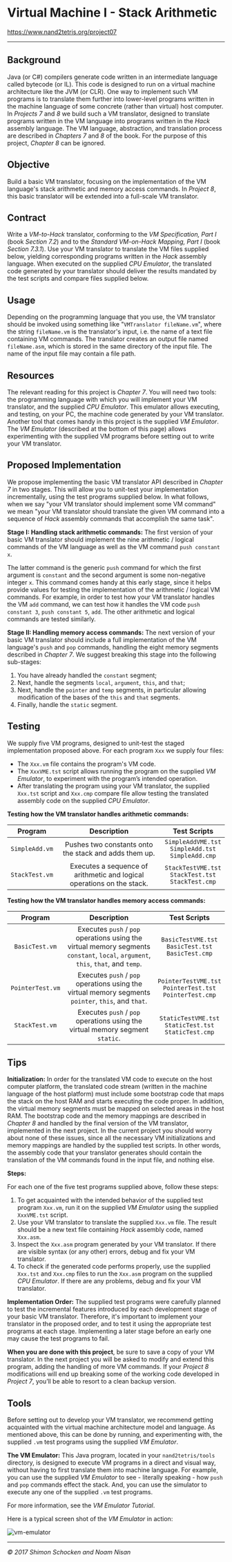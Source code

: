 # Virtual Machine I - Stack Arithmetic

https://www.nand2tetris.org/project07

------

## Background

Java (or C#) compilers generate code written in an intermediate language called bytecode (or IL). This code is designed to run on a virtual machine architecture like the JVM (or CLR). One way to implement such VM programs is to translate them further into lower-level programs written in the machine language of some concrete (rather than virtual) host computer. In *Projects 7* and *8* we build such a VM translator, designed to translate programs written in the VM language into programs written in the *Hack* assembly language. The VM language, abstraction, and translation process are described in *Chapters 7* and *8* of the book. For the purpose of this project, *Chapter 8* can be ignored.

## Objective

Build a basic VM translator, focusing on the implementation of the VM language's stack arithmetic and memory access commands. In *Project 8*, this basic translator will be extended into a full-scale VM translator.

## Contract

Write a *VM-to-Hack* translator, conforming to the *VM Specification, Part I* (book *Section 7.2*) and to the *Standard VM-on-Hack Mapping, Part I* (book *Section 7.3.1*). Use your VM translator to translate the VM files supplied below, yielding corresponding programs written in the *Hack* assembly language. When executed on the supplied *CPU Emulator*, the translated code generated by your translator should deliver the results mandated by the test scripts and compare files supplied below.

## Usage

Depending on the programming language that you use, the VM translator should be invoked using something like "`VMTranslator fileName.vm`", where the string `fileName.vm` is the translator's input, i.e. the name of a text file containing VM commands. The translator creates an output file named `fileName.asm`, which is stored in the same directory of the input file. The name of the input file may contain a file path.

## Resources

The relevant reading for this project is *Chapter 7*. You will need two tools: the programming language with which you will implement your VM translator, and the supplied *CPU Emulator*. This emulator allows executing, and testing, on your PC, the machine code generated by your VM translator. Another tool that comes handy in this project is the supplied *VM Emulator*. The *VM Emulator* (described at the bottom of this page) allows experimenting with the supplied VM programs before setting out to write your VM translator.

## Proposed Implementation

We propose implementing the basic VM translator API described in *Chapter 7* in two stages. This will allow you to unit-test your implementation incrementally, using the test programs supplied below. In what follows, when we say "your VM translator should implement some VM command" we mean "your VM translator should translate the given VM command into a sequence of *Hack* assembly commands that accomplish the same task".

**Stage I: Handling stack arithmetic commands:** The first version of your basic VM translator should implement the nine arithmetic / logical commands of the VM language as well as the VM command `push constant x`.

The latter command is the generic `push` command for which the first argument is `constant` and the second argument is some non-negative integer `x`. This command comes handy at this early stage, since it helps provide values for testing the implementation of the arithmetic / logical VM commands. For example, in order to test how your VM translator handles the VM `add` command, we can test how it handles the VM code `push constant 3`, `push constant 5`, `add`. The other arithmetic and logical commands are tested similarly.

**Stage II: Handling memory access commands:** The next version of your basic VM translator should include a full implementation of the VM language's `push` and `pop` commands, handling the eight memory segments described in *Chapter 7*. We suggest breaking this stage into the following sub-stages:

1. You have already handled the `constant` segment;
2. Next, handle the segments `local`, `argument`, `this`, and `that`;
3. Next, handle the `pointer` and `temp` segments, in particular allowing modification of the bases of the `this` and `that` segments.
4. Finally, handle the `static` segment.

## Testing

We supply five VM programs, designed to unit-test the staged implementation proposed above. For each program `Xxx` we supply four files:

- The `Xxx.vm` file contains the program's VM code.
- The `XxxVME.tst` script allows running the program on the supplied *VM Emulator*, to experiment with the program’s intended operation.
- After translating the program using your VM translator, the supplied `Xxx.tst` script and `Xxx.cmp` compare file allow testing the translated assembly code on the supplied *CPU Emulator*.

**Testing how the VM translator handles arithmetic commands:**

|    Program     |                         Description                          |                       Test Scripts                       |
| :------------: | :----------------------------------------------------------: | :------------------------------------------------------: |
| `SimpleAdd.vm` |    Pushes two constants onto the stack and adds them up.     | `SimpleAddVME.tst`<br>`SimpleAdd.tst`<br>`SimpleAdd.cmp` |
| `StackTest.vm` | Executes a sequence of arithmetic and logical operations on the stack. | `StackTestVME.tst`<br>`StackTest.tst`<br>`StackTest.cmp` |

**Testing how the VM translator handles memory access commands:**

|     Program      |                         Description                          |                         Test Scripts                         |
| :--------------: | :----------------------------------------------------------: | :----------------------------------------------------------: |
|  `BasicTest.vm`  | Executes `push` / `pop` operations using the virtual memory segments `constant`, `local`, `argument`, `this`, `that`, and `temp`. |  `BasicTestVME.tst`<br/>`BasicTest.tst`<br/>`BasicTest.cmp`  |
| `PointerTest.vm` | Executes `push` / `pop` operations using the virtual memory segments `pointer`, `this`, and `that`. | `PointerTestVME.tst`<br/>`PointerTest.tst`<br/>`PointerTest.cmp` |
|  `StackTest.vm`  | Executes `push` / `pop` operations using the virtual memory segment `static`. | `StaticTestVME.tst`<br/>`StaticTest.tst`<br/>`StaticTest.cmp` |

## Tips

**Initialization:** In order for the translated VM code to execute on the host computer platform, the translated code stream (written in the machine language of the host platform) must include some bootstrap code that maps the stack on the host RAM and starts executing the code proper. In addition, the virtual memory segments must be mapped on selected areas in the host RAM. The bootstrap code and the memory mappings are described in *Chapter 8* and handled by the final version of the VM translator, implemented in the next project. In the current project you should worry about none of these issues, since all the necessary VM initializations and memory mappings are handled by the supplied test scripts. In other words, the assembly code that your translator generates should contain the translation of the VM commands found in the input file, and nothing else.

**Steps:**

For each one of the five test programs supplied above, follow these steps:

1. To get acquainted with the intended behavior of the supplied test program `Xxx.vm`, run it on the supplied *VM Emulator* using the supplied `XxxVME.tst` script.
2. Use your VM translator to translate the supplied `Xxx.vm` file. The result should be a new text file containing *Hack* assembly code, named `Xxx.asm`.
3. Inspect the `Xxx.asm` program generated by your VM translator. If there are visible syntax (or any other) errors, debug and fix your VM translator.
4. To check if the generated code performs properly, use the supplied `Xxx.tst` and `Xxx.cmp` files to run the `Xxx.asm` program on the supplied *CPU Emulator*. If there are any problems, debug and fix your VM translator.

**Implementation Order:** The supplied test programs were carefully planned to test the incremental features introduced by each development stage of your basic VM translator. Therefore, it's important to implement your translator in the proposed order, and to test it using the appropriate test programs at each stage. Implementing a later stage before an early one may cause the test programs to fail.

**When you are done with this project**, be sure to save a copy of your VM translator. In the next project you will be asked to modify and extend this program, adding the handling of more VM commands. If your *Project 8* modifications will end up breaking some of the working code developed in *Project 7*, you’ll be able to resort to a clean backup version.

## Tools

Before setting out to develop your VM translator, we recommend getting acquainted with the virtual machine architecture model and language. As mentioned above, this can be done by running, and experimenting with, the supplied `.vm` test programs using the supplied *VM Emulator*.

**The VM Emulator:** This Java program, located in your `nand2tetris/tools` directory, is designed to execute VM programs in a direct and visual way, without having to first translate them into machine language. For example, you can use the supplied *VM Emulator* to see - literally speaking - how `push` and `pop` commands effect the stack. And, you can use the simulator to execute any one of the supplied `.vm` test programs.

For more information, see the *VM Emulator Tutorial*.

Here is a typical screen shot of the *VM Emulator* in action:

![vm-emulator](Images/vm-emulator.gif)

------

*© 2017 Shimon Schocken and Noam Nisan*